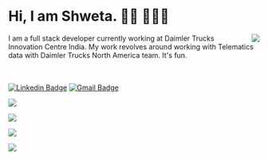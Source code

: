 <h1> Hi, I am Shweta. 👋🏾 👩🏾‍💻 </h2>
<img  align='right' src="https://image.myanimelist.net/ui/_3fYL8i6Q-n-155t3dn_4jDknYN0aCPtudyMf63Csj0WcqbLRuyEIHKcG7ADvf27">
I am a full stack developer currently working at Daimler Trucks Innovation Centre India. My work revolves around working with Telematics data with Daimler Trucks North America team. It's fun. 


<br></br>
[![Linkedin Badge](https://img.shields.io/badge/LinkedIn-0077B5?style=for-the-badge&logo=linkedin&logoColor=white&&link=https://www.linkedin.com/in/vividharawat/)](https://www.linkedin.com/in/vividharawat/)
[![Gmail Badge](https://img.shields.io/badge/Gmail-D14836?style=for-the-badge&logo=gmail&logoColor=white&link=mailto:rvividha@gmail.com)](mailto:shwetaroy305@gmail.com)


<p>
 <img src='https://github-readme-stats.vercel.app/api?username=shwetaps605&show_icons=true&theme=radical'/>
</p>

<p>
 <img src='https://github-readme-stats.vercel.app/api/top-langs/?username=shwetaps605&layout=compact')/> 
</p>

<p>
 <img src='http://github-readme-streak-stats.herokuapp.com?user=shwetaps605&theme=radical&hide_border=true&date_format=M%20j%5B%2C%20Y%5D'/>
</p>


<p> 
 <a href="https://twitter.com/OyeRoyy"> 
  <img src="https://img.shields.io/twitter/url/https/twitter.com/OyeRoyy.svg?style=social&label=Follow%20%40OyeRoyy" /> 
 </a> 
</p> 
 
